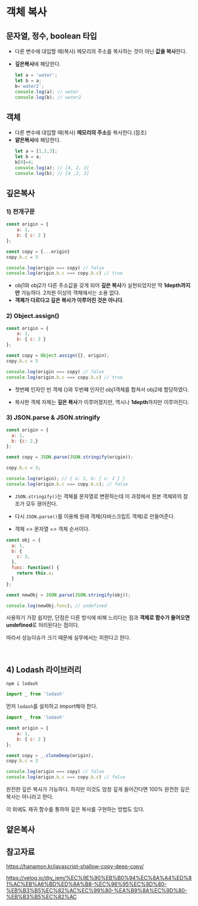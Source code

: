 # 객체 복사

## 문자열, 정수, boolean 타입

- 다른 변수에 대입할 때(복사) 메모리의 주소를 복사하는 것이 아닌 **값을 복사**한다.
- **깊은복사**에 해당한다.

    ```js
    let a = 'water';
    let b = a;
    b='water2';
    console.log(a); // water
    console.log(b); // water2
    ```

## 객체

- 다른 변수에 대입할 때(복사) **메모리의 주소**를 복사한다.(참조)
- **얕은복사**에 해당한다.
    ```js
    let a = [1,2,3];
    let b = a;
    b[0]=4;
    console.log(a); // [4, 2, 3]
    console.log(b); // [4 ,2, 3]
    ```


## **깊은복사**

### 1) 전개구문

```js
const origin = {
    a: 1,
    b: { c: 2 }
};

const copy = {...origin}
copy.b.c = 3

console.log(origin === copy) // false
console.log(origin.b.c === copy.b.c) // true
```

- obj1와 obj2가 다른 주소값을 갖게 되어 **깊은 복사**가 실현되었지만 딱 **1depth까지만** 가능하다. 2차원 이상의 객체에서는 소용 없다.
- **객체가 다르다고 깊은 복사가 이루어진 것은 아니다**.


### 2) Object.assign()

```js
const origin = {
    a: 1,
    b: { c: 2 }
};

const copy = Object.assign({}, origin);
copy.b.c = 3

console.log(origin === copy) // false
console.log(origin.b.c === copy.b.c) // true
```

- 첫번째 인자인 빈 객체 {}와 두번째 인자인 obj1객체를 합쳐서 obj2에 할당하였다.

- 복사한 객체 자체는 **깊은 복사**가 이루어졌지만, 역시나 **1depth**까지만 이루어진다.

### 3) JSON.parse & JSON.stringify

```js
const origin = {
  a: 1,
  b: {c: 2,}
};

const copy = JSON.parse(JSON.stringify(origin));

copy.b.c = 3;

console.log(origin); // { a: 1, b: { c: 2 } }
console.log(origin.b.c === copy.b.c); // false
```

- `JSON.stringify()`는 객체를 문자열로 변환하는데 이 과정에서 원본 객체와의 참조가 모두 끊어진다.

- 다시 `JSON.parse()`를 이용해 원래 객체(자바스크립트 객체)로 만들어준다.

- 객체 => 문자열 => 객체 순서이다.

```js
const obj = {
  a: 1,
  b: {
    c: 2,
  },
  func: function() {
    return this.a;
  }
};

const newObj = JSON.parse(JSON.stringify(obj));

console.log(newObj.func); // undefined
```


사용하기 가장 쉽지만, 단점은 다른 방식에 비해 느리다는 점과 **객체로 함수가 들어오면 undefined**로 처리된다는 점이다.

따라서 성능이슈가 크기 때문에 실무에서는 피한다고 한다.

<br/>

## 4) Lodash 라이브러리

```
npm i lodash
```

```js
import _ from 'lodash'
```

먼저 `lodash`를 설치하고 import해야 한다.

```js
import _ from 'lodash'

const origin = {
    a: 1,
    b: { c: 2 }
};

const copy = _.cloneDeep(origin);
copy.b.c = 3

console.log(origin === copy) // false
console.log(origin.b.c === copy.b.c) // false
```


완전한 깊은 복사가 가능하다. 하지만 이것도 엄청 깊게 들어간다면 100% 완전한 깊은 복사는 아니라고 한다.

이 외에도 재귀 함수를 통하여 깊은 복사를 구현하는 방법도 있다.





## 얕은복사
## 참고자료

https://hanamon.kr/javascript-shallow-copy-deep-copy/

https://velog.io/@y_jem/%EC%9E%90%EB%B0%94%EC%8A%A4%ED%81%AC%EB%A6%BD%ED%8A%B8-%EC%96%95%EC%9D%80-%EB%B3%B5%EC%82%AC%EC%99%80-%EA%B9%8A%EC%9D%80-%EB%B3%B5%EC%82%AC




